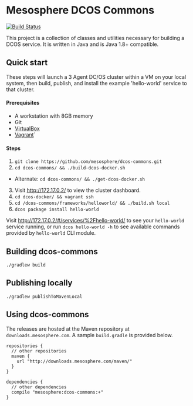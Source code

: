 Mesosphere DCOS Commons
======================

[![Build Status](https://jenkins.mesosphere.com/service/jenkins/buildStatus/icon?job=dcos-commons/infinity-dcos-commons-master)](https://jenkins.mesosphere.com/service/jenkins/job/dcos-commons/job/infinity-dcos-commons-master/)

This project is a collection of classes and utilities necessary for building a DCOS service.  It is written in Java and
is Java 1.8+ compatible.

Quick start
--------------------------

These steps will launch a 3 Agent DC/OS cluster within a VM on your local system, then build, publish, and install the example 'hello-world' service to that cluster.

#### Prerequisites
 - A workstation with 8GB memory
 - Git
 - [VirtualBox](https://www.virtualbox.org/wiki/Downloads)
 - [Vagrant](https://www.vagrantup.com/downloads.html)`

#### Steps

1. `git clone https://github.com/mesosphere/dcos-commons.git`
2. `cd dcos-commons/ && ./build-dcos-docker.sh`
  - Alternate: `cd dcos-commons/ && ./get-dcos-docker.sh`
3. Visit http://172.17.0.2/ to view the cluster dashboard.
4. `cd dcos-docker/ && vagrant ssh`
5. `cd /dcos-commons/frameworks/helloworld/ && ./build.sh local`
6. `dcos package install hello-world`

Visit http://172.17.0.2/#/services/%2Fhello-world/ to see your `hello-world` service running, or run `dcos hello-world -h` to see available commands provided by `hello-world` CLI module.

Building dcos-commons
--------------------------

`./gradlew build`

Publishing locally
--------------------------

`./gradlew publishToMavenLocal`

Using dcos-commons
--------------------------

The releases are hosted at the Maven repository at `downloads.mesosphere.com`. A sample `build.gradle` is provided below.
```
repositories {
  // other repositories
  maven {
    url "http://downloads.mesosphere.com/maven/"
  }
}

dependencies {
  // other dependencies
  compile "mesosphere:dcos-commons:+"
}
```
